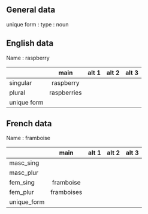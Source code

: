 ## General data

unique form :
type : noun

## English data

Name : raspberry

|             |    main     | alt 1 | alt 2 | alt 3 |
| :---------- | :---------: | :---: | :---: | ----- |
| singular    |  raspberry  |       |       |       |
| plural      | raspberries |       |       |       |
| unique form |             |       |       |       |

## French data

Name : framboise

|             |    main    | alt 1 | alt 2 | alt 3 |
| :---------- | :--------: | :---: | :---: | :---: |
| masc_sing   |            |       |       |       |
| masc_plur   |            |       |       |       |
| fem_sing    | framboise  |       |       |       |
| fem_plur    | framboises |       |       |       |
| unique_form |            |       |       |       |


